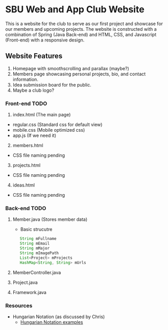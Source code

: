 # SBU Web and App Club Website

This is a website for the club to serve as our first project and showcase for our members and upcoming projects. The website is constructed with a combination of Spring (Java Back-end) and HTML, CSS, and Javascript (Front-end) with a responsive design.

## Website Features

1. Homepage with smoothscrolling and parallax (maybe?)
2. Members page showcasing personal projects, bio, and contact information.
3. Idea submission board for the public.
4. Maybe a club logo?

### Front-end TODO
1. index.html (The main page)
  - regular.css (Standard css for default view)
  - mobile.css (Mobile optimized css)
  - app.js (If we need it)
2. members.html
  - CSS file naming pending
3. projects.html
  - CSS file naming pending
4. ideas.html
  - CSS file naming pending
  
### Back-end TODO
1. Member.java (Stores member data)
   - Basic strucutre
   ```Java
      String mFullname
      String mEmail
      String mMajor
      String mImagePath
      List<Project> mProjects 
      HashMap<String, String> mUrls 
      ```

2. MemberController.java
3. Project.java
4. Framework.java

### Resources

- Hungarian Notation (as discussed by Chris)
  - [Hungarian Notation examples](https://en.wikipedia.org/wiki/Hungarian_notation#Examples, "If you're reading this, you are cool.")
